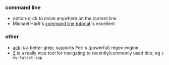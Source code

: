 ### command line
  * option-click to move anywhere on the current line
  * Michael Hartl's [command line tutorial](https://www.learnenough.com/command-line-tutorial) is excellent

### other
* [ack](http://beyondgrep.com/) is a better grep; supports Perl's (powerful) regex engine
* [Z](https://github.com/rupa/z) is a really nice tool for navigating to recently/commonly used dirs; eg `z my-latest-app`
